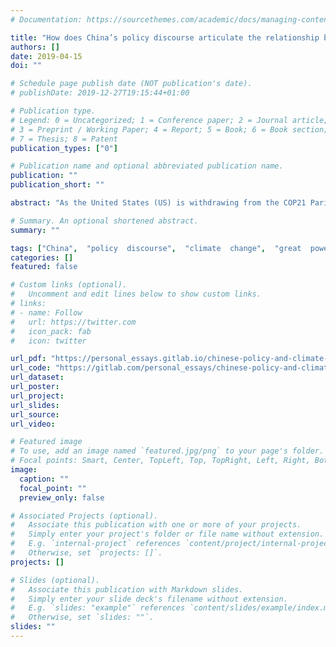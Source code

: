 ```yaml
---
# Documentation: https://sourcethemes.com/academic/docs/managing-content/

title: "How does China’s policy discourse articulate the relationship between Great Power status and China’s responsibility to help address climate change?"
authors: []
date: 2019-04-15
doi: ""

# Schedule page publish date (NOT publication's date).
# publishDate: 2019-12-27T19:15:44+01:00

# Publication type.
# Legend: 0 = Uncategorized; 1 = Conference paper; 2 = Journal article;
# 3 = Preprint / Working Paper; 4 = Report; 5 = Book; 6 = Book section;
# 7 = Thesis; 8 = Patent
publication_types: ["0"]

# Publication name and optional abbreviated publication name.
publication: ""
publication_short: ""

abstract: "As the United States (US) is withdrawing from the COP21 Paris agree-ments and the PRC has committed to binding reductions in greenhouse gasemissions,  this  essay  will  explore  how  Chinese  policy  discourse  articulatesGreat  Power  status  and  responsibility  to  address  Climate  Change.   Afterdefining “policy as discourse”, this essay will explain the gap between Chi-nese environmental policy and its implementation.  It will address the notionof a Great Power and ensuing “responsibilities”, underlining that China hasambiguously accepted the status of Great Power as it points to “Western”greenhouse gas (GHG) emissions as the primary cause of Global Warming.Finally this essay will define the emergingNew Normalrole of China in Cli-mate  Change  mitigation  as  it  grew  to  become  one  of  the  most  prominentactors in the fight against Climate Change."

# Summary. An optional shortened abstract.
summary: ""

tags: ["China",  "policy  discourse",  "climate  change",  "great  power",  "responsibility"]
categories: []
featured: false

# Custom links (optional).
#   Uncomment and edit lines below to show custom links.
# links:
# - name: Follow
#   url: https://twitter.com
#   icon_pack: fab
#   icon: twitter

url_pdf: "https://personal_essays.gitlab.io/chinese-policy-and-climate-change-responsibility/main.pdf"
url_code: "https://gitlab.com/personal_essays/chinese-policy-and-climate-change-responsibility"
url_dataset:
url_poster:
url_project:
url_slides:
url_source:
url_video:

# Featured image
# To use, add an image named `featured.jpg/png` to your page's folder. 
# Focal points: Smart, Center, TopLeft, Top, TopRight, Left, Right, BottomLeft, Bottom, BottomRight.
image:
  caption: ""
  focal_point: ""
  preview_only: false

# Associated Projects (optional).
#   Associate this publication with one or more of your projects.
#   Simply enter your project's folder or file name without extension.
#   E.g. `internal-project` references `content/project/internal-project/index.md`.
#   Otherwise, set `projects: []`.
projects: []

# Slides (optional).
#   Associate this publication with Markdown slides.
#   Simply enter your slide deck's filename without extension.
#   E.g. `slides: "example"` references `content/slides/example/index.md`.
#   Otherwise, set `slides: ""`.
slides: ""
---
```

